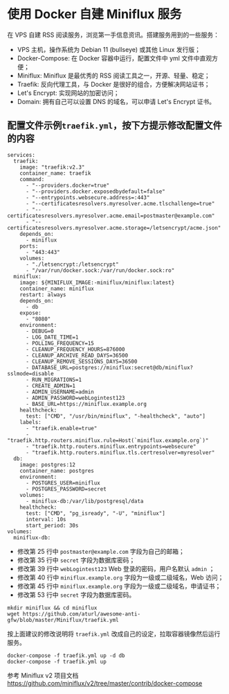 # 使用 Docker 自建 Miniflux 服务

在 VPS 自建 RSS 阅读服务，浏览第一手信息资讯。搭建服务用到的一些服务：

- VPS 主机，操作系统为 Debian 11 (bullseye) 或其他 Linux 发行版；
- Docker-Compose: 在 Docker 容器中运行，配置文件中 yml 文件中直观方便；
- Miniflux: Miniflux 是最优秀的 RSS 阅读工具之一，开源、轻量、稳定；
- Traefik: 反向代理工具，与 Docker 是很好的组合，方便解决网站证书；
- Let's Encrypt: 实现网站的加密访问；
- Domain: 拥有自己可以设置 DNS 的域名，可以申请 Let's Encrypt 证书。

## 配置文件示例```traefik.yml```，按下方提示修改配置文件的内容

```version: '3.4'
services:
  traefik:
    image: "traefik:v2.3"
    container_name: traefik
    command:
      - "--providers.docker=true"
      - "--providers.docker.exposedbydefault=false"
      - "--entrypoints.websecure.address=:443"
      - "--certificatesresolvers.myresolver.acme.tlschallenge=true"
      - "--certificatesresolvers.myresolver.acme.email=postmaster@example.com"
      - "--certificatesresolvers.myresolver.acme.storage=/letsencrypt/acme.json"
    depends_on:
      - miniflux
    ports:
      - "443:443"
    volumes:
      - "./letsencrypt:/letsencrypt"
      - "/var/run/docker.sock:/var/run/docker.sock:ro"
  miniflux:
    image: ${MINIFLUX_IMAGE:-miniflux/miniflux:latest}
    container_name: miniflux
    restart: always
    depends_on:
      - db
    expose:
      - "8080"
    environment:
      - DEBUG=0
      - LOG_DATE_TIME=1
      - POLLING_FREQUENCY=15
      - CLEANUP_FREQUENCY_HOURS=876000
      - CLEANUP_ARCHIVE_READ_DAYS=36500
      - CLEANUP_REMOVE_SESSIONS_DAYS=36500
      - DATABASE_URL=postgres://miniflux:secret@db/miniflux?sslmode=disable
      - RUN_MIGRATIONS=1
      - CREATE_ADMIN=1
      - ADMIN_USERNAME=admin
      - ADMIN_PASSWORD=webLogintest123
      - BASE_URL=https://miniflux.example.org
    healthcheck:
      test: ["CMD", "/usr/bin/miniflux", "-healthcheck", "auto"]
    labels:
      - "traefik.enable=true"
      - "traefik.http.routers.miniflux.rule=Host(`miniflux.example.org`)"
      - "traefik.http.routers.miniflux.entrypoints=websecure"
      - "traefik.http.routers.miniflux.tls.certresolver=myresolver"
  db:
    image: postgres:12
    container_name: postgres
    environment:
      - POSTGRES_USER=miniflux
      - POSTGRES_PASSWORD=secret
    volumes:
      - miniflux-db:/var/lib/postgresql/data
    healthcheck:
      test: ["CMD", "pg_isready", "-U", "miniflux"]
      interval: 10s
      start_period: 30s
volumes:
  miniflux-db:
```
- 修改第 25 行中 ```postmaster@example.com```  字段为自己的邮箱；
- 修改第 35 行中 ```secret```  字段为数据库密码；
- 修改第 39 行中 ```webLogintest123```  Web 登录的密码，用户名默认 ```admin``` ；
- 修改第 40 行中 ```miniflux.example.org```  字段为一级或二级域名，Web 访问；
- 修改第 45 行中 ```miniflux.example.org```  字段为一级或二级域名，申请证书；
- 修改第 53 行中 ```secret```  字段为数据库密码。

```
mkdir miniflux && cd miniflux
wget https://github.com/aturl/awesome-anti-gfw/blob/master/Miniflux/traefik.yml
```
按上面建议的修改说明将 ```traefik.yml``` 改成自己的设定，拉取容器镜像然后运行服务。

```
docker-compose -f traefik.yml up -d db
docker-compose -f traefik.yml up
```
参考 Miniflux v2 项目文档 https://github.com/miniflux/v2/tree/master/contrib/docker-compose
